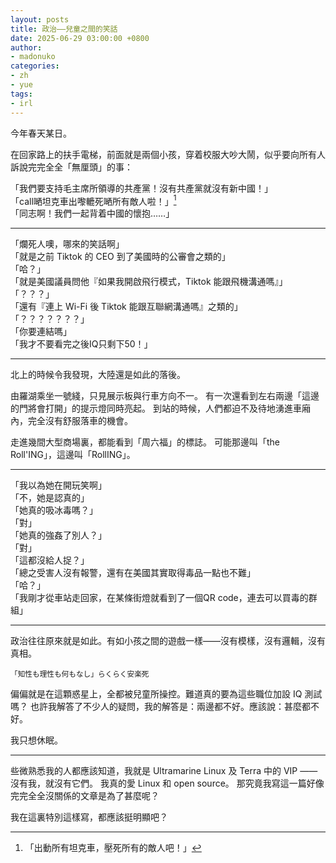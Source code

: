 ```yaml
---
layout: posts
title: 政治——兒童之間的笑話
date: 2025-06-29 03:00:00 +0800
author:
- madonuko
categories:
- zh
- yue
tags:
- irl
---
```


今年春天某日。

在回家路上的扶手電梯，前面就是兩個小孩，穿着校服大吵大鬧，似乎要向所有人訴說完完全全「無厘頭」的事：

「我們要支持毛主席所領導的共產黨！沒有共產黨就沒有新中國！」\
「call嗮坦克車出嚟轆死嗮所有敵人啦！」[^1]\
「同志啊！我們一起背着中國的懷抱……」

---

「爛死人噢，哪來的笑話啊」\
「就是之前 Tiktok 的 CEO 到了美國時的公審會之類的」\
「哈？」\
「就是美國議員問他『如果我開啟飛行模式，Tiktok 能跟飛機溝通嗎』」\
「？？？」\
「還有『連上 Wi-Fi 後 Tiktok 能跟互聯網溝通嗎』之類的」\
「？？？？？？？」\
「你要連結嗎」\
「我才不要看完之後IQ只剩下50！」

---

北上的時候令我發現，大陸還是如此的落後。

由羅湖乘坐一號綫，只見展示板與行車方向不一。
有一次還看到左右兩邊「這邊的門將會打開」的提示燈同時亮起。
到站的時候，人們都迫不及待地湧進車廂內，完全沒有舒服落車的機會。

走進幾間大型商場裏，都能看到「周六福」的標誌。
可能那邊叫「the Roll'ING」，這邊叫「RollING」。

---

「我以為她在開玩笑啊」\
「不，她是認真的」\
「她真的吸冰毒嗎？」\
「對」\
「她真的強姦了別人？」\
「對」\
「這都沒給人捉？」\
「總之受害人沒有報警，還有在美國其實取得毒品一點也不難」\
「哈？」\
「我剛才從車站走回家，在某條街燈就看到了一個QR code，連去可以買毒的群組」

---

政治往往原來就是如此。有如小孩之間的遊戲一樣——沒有模樣，沒有邏輯，沒有真相。

<small>「知性も理性も何もなし」らくらく安楽死</small>

偏偏就是在這顆惑星上，全都被兒童所操控。難道真的要為這些職位加設 IQ 測試嗎？
也許我解答了不少人的疑問，我的解答是：兩邊都不好。應該說：甚麼都不好。

我只想休眠。

---

些微熟悉我的人都應該知道，我就是 Ultramarine Linux 及 Terra 中的 VIP —— 沒有我，就沒有它們。
我真的愛 Linux 和 open source。
那究竟我寫這一篇好像完完全全沒關係的文章是為了甚麼呢？

我在這裏特別這樣寫，都應該挺明顯吧？


[^1]: 「出動所有坦克車，壓死所有的敵人吧！」

